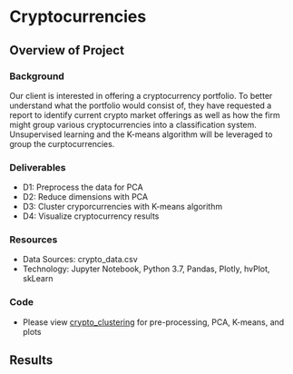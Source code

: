 # Cryptocurrencies

## Overview of Project

  ### Background
  Our client is interested in offering a cryptocurrency portfolio. To better understand what the portfolio would consist of, they have requested a report to identify current crypto market offerings as well as how the firm might group various cryptocurrencies into a classification system.   Unsupervised learning and the K-means algorithm will be leveraged to group the curptocurrencies. 

  ### Deliverables
   - D1: Preprocess the data for PCA
   - D2: Reduce dimensions with PCA
   - D3: Cluster cryporcurrencies with K-means algorithm
   - D4: Visualize cryptocurrency results

  ### Resources
   - Data Sources: crypto_data.csv
   - Technology: Jupyter Notebook, Python 3.7, Pandas, Plotly, hvPlot, skLearn

  ### Code
   - Please view [crypto_clustering](https://github.com/aberloro/Cryptocurrencies/blob/main/crypto_clustering.ipynb) for pre-processing, PCA, K-means, and plots

## Results
 


